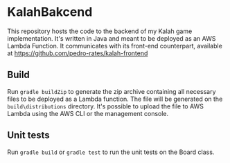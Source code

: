 # KalahBakcend

This repository hosts the code to the backend of my Kalah game implementation. It's written in Java and meant to be deployed as an AWS Lambda Function. It communicates with its front-end counterpart, available at https://github.com/pedro-rates/kalah-frontend


## Build

Run `gradle buildZip` to generate the zip archive containing all necessary files to be deployed as a Lambda function. The file will be generated on the `build\distributions` 
directory. It's possible to upload the file to AWS Lambda using the AWS CLI or the management console.

## Unit tests

Run `gradle build` or `gradle test` to run the unit tests on the Board class.




